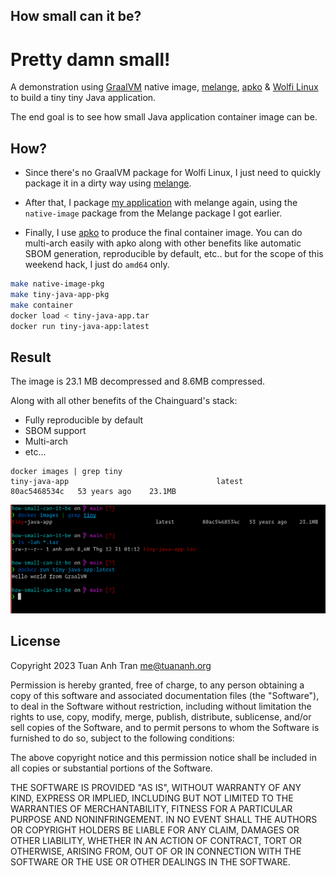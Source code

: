 How small can it be?
--------------------

# Pretty damn small!

A demonstration using [GraalVM](https://www.graalvm.org/) native image, [melange](https://github.com/chainguard-dev/melange), [apko](https://github.com/chainguard-dev/apko) & [Wolfi Linux](https://github.com/wolfi-dev/os) to build a tiny tiny Java application.

The end goal is to see how small Java application container image can be.

## How?

- Since there's no GraalVM package for Wolfi Linux, I just need to quickly package it in a dirty way using [melange](https://github.com/chainguard-dev/melange).

- After that, I package [my application](./src/App.java) with melange again, using the `native-image` package from the Melange package I got earlier.

- Finally, I use [apko](https://github.com/chainguard-dev/apko) to produce the final container image. You can do multi-arch easily with apko along with other benefits like automatic SBOM generation, reproducible by default, etc.. but for the scope of this weekend hack, I just do `amd64` only.

```sh
make native-image-pkg
make tiny-java-app-pkg
make container
docker load < tiny-java-app.tar
docker run tiny-java-app:latest
```

## Result

The image is 23.1 MB decompressed and 8.6MB compressed.

Along with all other benefits of the Chainguard's stack:

- Fully reproducible by default
- SBOM support
- Multi-arch
- etc...

```
docker images | grep tiny
tiny-java-app                                 latest         80ac5468534c   53 years ago    23.1MB
```

![result](./result.png)

## License

Copyright 2023 Tuan Anh Tran <me@tuananh.org>

Permission is hereby granted, free of charge, to any person obtaining a copy of this software and associated documentation files (the "Software"), to deal in the Software without restriction, including without limitation the rights to use, copy, modify, merge, publish, distribute, sublicense, and/or sell copies of the Software, and to permit persons to whom the Software is furnished to do so, subject to the following conditions:

The above copyright notice and this permission notice shall be included in all copies or substantial portions of the Software.

THE SOFTWARE IS PROVIDED "AS IS", WITHOUT WARRANTY OF ANY KIND, EXPRESS OR IMPLIED, INCLUDING BUT NOT LIMITED TO THE WARRANTIES OF MERCHANTABILITY, FITNESS FOR A PARTICULAR PURPOSE AND NONINFRINGEMENT. IN NO EVENT SHALL THE AUTHORS OR COPYRIGHT HOLDERS BE LIABLE FOR ANY CLAIM, DAMAGES OR OTHER LIABILITY, WHETHER IN AN ACTION OF CONTRACT, TORT OR OTHERWISE, ARISING FROM, OUT OF OR IN CONNECTION WITH THE SOFTWARE OR THE USE OR OTHER DEALINGS IN THE SOFTWARE.
